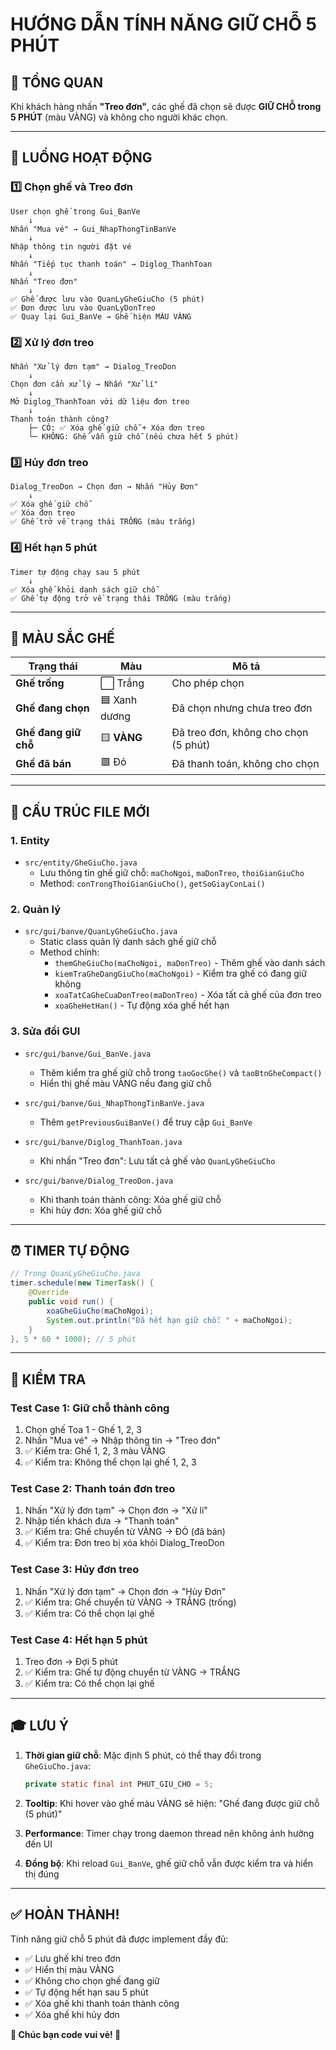 # HƯỚNG DẪN TÍNH NĂNG GIỮ CHỖ 5 PHÚT

## 📌 TỔNG QUAN

Khi khách hàng nhấn **"Treo đơn"**, các ghế đã chọn sẽ được **GIỮ CHỖ trong 5 PHÚT** (màu VÀNG) và không cho người khác chọn.

---

## 🎯 LUỒNG HOẠT ĐỘNG

### 1️⃣ **Chọn ghế và Treo đơn**
```
User chọn ghế trong Gui_BanVe
    ↓
Nhấn "Mua vé" → Gui_NhapThongTinBanVe
    ↓
Nhập thông tin người đặt vé
    ↓
Nhấn "Tiếp tục thanh toán" → Diglog_ThanhToan
    ↓
Nhấn "Treo đơn"
    ↓
✅ Ghế được lưu vào QuanLyGheGiuCho (5 phút)
✅ Đơn được lưu vào QuanLyDonTreo
✅ Quay lại Gui_BanVe → Ghế hiện MÀU VÀNG
```

### 2️⃣ **Xử lý đơn treo**
```
Nhấn "Xử lý đơn tạm" → Dialog_TreoDon
    ↓
Chọn đơn cần xử lý → Nhấn "Xử lí"
    ↓
Mở Diglog_ThanhToan với dữ liệu đơn treo
    ↓
Thanh toán thành công?
    ├─ CÓ: ✅ Xóa ghế giữ chỗ + Xóa đơn treo
    └─ KHÔNG: Ghế vẫn giữ chỗ (nếu chưa hết 5 phút)
```

### 3️⃣ **Hủy đơn treo**
```
Dialog_TreoDon → Chọn đơn → Nhấn "Hủy Đơn"
    ↓
✅ Xóa ghế giữ chỗ
✅ Xóa đơn treo
✅ Ghế trở về trạng thái TRỐNG (màu trắng)
```

### 4️⃣ **Hết hạn 5 phút**
```
Timer tự động chạy sau 5 phút
    ↓
✅ Xóa ghế khỏi danh sách giữ chỗ
✅ Ghế tự động trở về trạng thái TRỐNG (màu trắng)
```

---

## 🎨 MÀU SẮC GHẾ

| Trạng thái | Màu | Mô tả |
|------------|-----|-------|
| **Ghế trống** | ⬜ Trắng | Cho phép chọn |
| **Ghế đang chọn** | 🟦 Xanh dương | Đã chọn nhưng chưa treo đơn |
| **Ghế đang giữ chỗ** | 🟨 **VÀNG** | Đã treo đơn, không cho chọn (5 phút) |
| **Ghế đã bán** | 🟥 Đỏ | Đã thanh toán, không cho chọn |

---

## 📁 CẤU TRÚC FILE MỚI

### 1. **Entity**
- `src/entity/GheGiuCho.java`
  - Lưu thông tin ghế giữ chỗ: `maChoNgoi`, `maDonTreo`, `thoiGianGiuCho`
  - Method: `conTrongThoiGianGiuCho()`, `getSoGiayConLai()`

### 2. **Quản lý**
- `src/gui/banve/QuanLyGheGiuCho.java`
  - Static class quản lý danh sách ghế giữ chỗ
  - Method chính:
    - `themGheGiuCho(maChoNgoi, maDonTreo)` - Thêm ghế vào danh sách
    - `kiemTraGheDangGiuCho(maChoNgoi)` - Kiểm tra ghế có đang giữ không
    - `xoaTatCaGheCuaDonTreo(maDonTreo)` - Xóa tất cả ghế của đơn treo
    - `xoaGheHetHan()` - Tự động xóa ghế hết hạn

### 3. **Sửa đổi GUI**
- `src/gui/banve/Gui_BanVe.java`
  - Thêm kiểm tra ghế giữ chỗ trong `taoGocGhe()` và `taoBtnGheCompact()`
  - Hiển thị ghế màu VÀNG nếu đang giữ chỗ

- `src/gui/banve/Gui_NhapThongTinBanVe.java`
  - Thêm `getPreviousGuiBanVe()` để truy cập `Gui_BanVe`

- `src/gui/banve/Diglog_ThanhToan.java`
  - Khi nhấn "Treo đơn": Lưu tất cả ghế vào `QuanLyGheGiuCho`

- `src/gui/banve/Dialog_TreoDon.java`
  - Khi thanh toán thành công: Xóa ghế giữ chỗ
  - Khi hủy đơn: Xóa ghế giữ chỗ

---

## ⏰ TIMER TỰ ĐỘNG

```java
// Trong QuanLyGheGiuCho.java
timer.schedule(new TimerTask() {
    @Override
    public void run() {
        xoaGheGiuCho(maChoNgoi);
        System.out.println("Đã hết hạn giữ chỗ: " + maChoNgoi);
    }
}, 5 * 60 * 1000); // 5 phút
```

---

## 🧪 KIỂM TRA

### Test Case 1: Giữ chỗ thành công
1. Chọn ghế Toa 1 - Ghế 1, 2, 3
2. Nhấn "Mua vé" → Nhập thông tin → "Treo đơn"
3. ✅ Kiểm tra: Ghế 1, 2, 3 màu VÀNG
4. ✅ Kiểm tra: Không thể chọn lại ghế 1, 2, 3

### Test Case 2: Thanh toán đơn treo
1. Nhấn "Xử lý đơn tạm" → Chọn đơn → "Xử lí"
2. Nhập tiền khách đưa → "Thanh toán"
3. ✅ Kiểm tra: Ghế chuyển từ VÀNG → ĐỎ (đã bán)
4. ✅ Kiểm tra: Đơn treo bị xóa khỏi Dialog_TreoDon

### Test Case 3: Hủy đơn treo
1. Nhấn "Xử lý đơn tạm" → Chọn đơn → "Hủy Đơn"
2. ✅ Kiểm tra: Ghế chuyển từ VÀNG → TRẮNG (trống)
3. ✅ Kiểm tra: Có thể chọn lại ghế

### Test Case 4: Hết hạn 5 phút
1. Treo đơn → Đợi 5 phút
2. ✅ Kiểm tra: Ghế tự động chuyển từ VÀNG → TRẮNG
3. ✅ Kiểm tra: Có thể chọn lại ghế

---

## 🎓 LƯU Ý

1. **Thời gian giữ chỗ**: Mặc định 5 phút, có thể thay đổi trong `GheGiuCho.java`:
   ```java
   private static final int PHUT_GIU_CHO = 5;
   ```

2. **Tooltip**: Khi hover vào ghế màu VÀNG sẽ hiện: "Ghế đang được giữ chỗ (5 phút)"

3. **Performance**: Timer chạy trong daemon thread nên không ảnh hưởng đến UI

4. **Đồng bộ**: Khi reload `Gui_BanVe`, ghế giữ chỗ vẫn được kiểm tra và hiển thị đúng

---

## ✅ HOÀN THÀNH!

Tính năng giữ chỗ 5 phút đã được implement đầy đủ:
- ✅ Lưu ghế khi treo đơn
- ✅ Hiển thị màu VÀNG
- ✅ Không cho chọn ghế đang giữ
- ✅ Tự động hết hạn sau 5 phút
- ✅ Xóa ghế khi thanh toán thành công
- ✅ Xóa ghế khi hủy đơn

**🚂 Chúc bạn code vui vẻ! 🎉**


